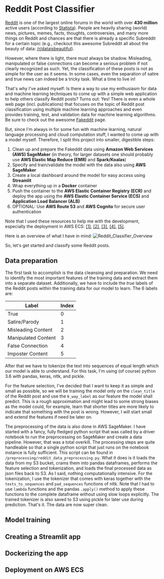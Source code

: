# Reddit Post Classifier
[Reddit](https://www.reddit.com/) is one of the largest online forums in the world with over **430 million** active users (according to [Statista](https://www.statista.com/forecasts/1174696/reddit-user-by-country)). People are heavily sharing (world) news, pictures, memes, facts, thoughts, controversies, and many more things on Reddit and chances are that there is already a specific Subreddit for a certain topic (e.g., checkout this awesome Subreddit all about the beauty of data: [/r/dataisbeautiful](https://www.reddit.com/r/dataisbeautiful/)).

However, where there is light, there must always be shadow. Misleading, manipulated or false connections can become a serious problem if not clearly recognized as such. Yet, the classification of these posts is not as simple for the user as it seems. In some cases, even the separation of satire and true news can indeed be a tricky task. What a time to live in!

That's why I've asked myself: Is there a way to use my enthusiasm for data and machine learning techniques to come up with a simple web application to help others classify Reddit posts? Turns out: Yes! There is even a whole web page (incl. publications) that focuses on the topic of Reddit post classification using multiple machine learning approaches and even provides training, test, and validation data for machine learning algorithms. Be sure to check out the awesome [Fakeddit](https://fakeddit.netlify.app) page.

But, since I'm always in for some fun with machine learning, natural language processing and cloud computation stuff, I wanted to come up with a model myself. Therefore, I split this project into smaller, digestible steps:

1. Clean up and prepare the Fakeddit data using **Amazon Web Services (AWS) SageMaker** (in theory, for larger datasets one should probably use **AWS Elastic Map Reduce (EMR)** and **Spark/Koalas**)
2. Specify and train/validate the model with the data also using **AWS SageMaker**
3. Create a local dashboard around the model for easy access using **Streamlit**
4. Wrap everything up in a **Docker** container
5. Push the container to the **AWS Elastic Container Registry (ECR)** and deploy the app using the **AWS Elastic Container Service (ECS)** and **Application Load Balancer (ALB)**
6. OPTIONAL: Use **AWS Route 53** and **AWS Cognito** for secure user authentication

Note that I used these resources to help me with the development, especially the deployment in AWS ECS: [[1]](https://github.com/nicolasmetallo/legendary-streamlit-demo), [[2]](https://github.com/aws-samples/aws-cdk-examples/tree/master/python/url-shortener), [[3]](https://dev.to/paulkarikari/build-train-and-deploy-tensorflow-deep-learning-models-on-amazon-sagemaker-a-complete-workflow-guide-495i), [[4]](https://aws-blog.de/2020/03/building-a-fargate-based-container-app-with-cognito-authentication.html), [[5]](https://blog.usejournal.com/using-nlp-to-detect-fake-news-289314fb9198).


Here is an overview of what I have in mind:
![Reddit_Classifier_Overview](https://github.com/mhauck-FFM/Reddit_Post_Classifier/blob/main/Overview_Diagram.png)

So, let's get started and classify some Reddit posts.

## Data preparation

The first task to accomplish is the data cleansing and preparation. We need to identify the most important features of the training data and extract them into a separate dataset. Additionally, we have to include the *true* labels of the Reddit posts within the training data for our model to learn. The 6 labels are:

| Label                 | Index |
| --------------------- | ----- |
| True                  | 0     |
| Satire/Parody         | 1     |
| Misleading Content    | 2     |
| Manipulated Content   | 3     |
| False Connection      | 4     |
| Imposter Content      | 5     |

After that we have to tokenize the text into sequences of equal length which our model is able to understand. For this task, I'm using (of course) python 3.6 with pandas, keras, nltk, and pickle.

For the feature selection, I've decided that I want to keep it as simple and small as possible, so we will be training the model only on the ``clean_title`` of the Reddit post and use the ``6_way_label`` as our feature the model shall predict. This is a rough approximation and might lead to some strong biases as the model could, for example, learn that shorter titles are more likely to indicate that something with the post is wrong. However, I will start small and extend the features if need be later on.

The preprocessing of the data is also done in AWS SageMaker. I have started with a fancy, fully fledged python script that was called by a driver notebook to run the preprocessing on SageMaker and create a data pipeline. However, that was a total overkill. The processing steps are quite handleable so that a single python script that just runs on the notebook instance is fully sufficient. This script can be found in ``/preprocessing/reddit_data_preprocessing.py``. What it does is it loads the data from my S3 bucket, crams them into pandas dataframes, performs the feature selection and tokenization, and loads the final processed data as json files back to S3. As I said, nothing computationally intensive. For the tokenization, I use the tokenizer that comes with keras together with the ``texts_to_sequences`` and ``pad_sequences`` functions of nltk. Note that I had to use ``lambda`` functions and the pandas ``.apply()`` method to apply these functions to the complete dataframe without using slow loops explicitly. The trained tokenizer is also saved to S3 using pickle for later use during prediction. That's it. The data are now super clean.

## Model training

## Creating a Streamlit app

## Dockerizing the app

## Deployment on AWS ECS
